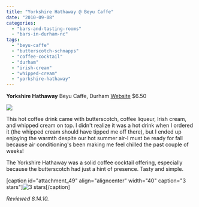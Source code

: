 ```yaml
---
title: "Yorkshire Hathaway @ Beyu Caffe"
date: "2010-09-08"
categories: 
  - "bars-and-tasting-rooms"
  - "bars-in-durham-nc"
tags: 
  - "beyu-caffe"
  - "butterscotch-schnapps"
  - "coffee-cocktail"
  - "durham"
  - "irish-cream"
  - "whipped-cream"
  - "yorkshire-hathaway"
---
```


**Yorkshire Hathaway** Beyu Caffe, Durham [Website](http://www.beyucaffe.com/) $6.50

![](http://www.thegourmez.com/gourmez/photos/beyucaffe12.jpg)

This hot coffee drink came with butterscotch, coffee liqueur, Irish cream, and whipped cream on top. I didn't realize it was a hot drink when I ordered it (the whipped cream should have tipped me off there), but I ended up enjoying the warmth despite our hot summer air-I must be ready for fall because air conditioning's been making me feel chilled the past couple of weeks!

The Yorkshire Hathaway was a solid coffee cocktail offering, especially because the butterscotch had just a hint of presence. Tasty and simple.

\[caption id="attachment\_49" align="aligncenter" width="40" caption="3 stars"\]![3 stars](http://s3.amazonaws.com/thegourmez-wpmedia/2009/02/rating_avocado1.gif "rating_avocado1")\[/caption\]

_Reviewed 8.14.10._
